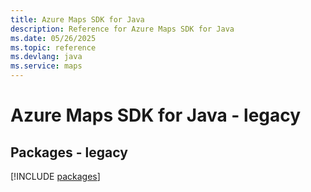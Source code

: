 ```yaml
---
title: Azure Maps SDK for Java
description: Reference for Azure Maps SDK for Java
ms.date: 05/26/2025
ms.topic: reference
ms.devlang: java
ms.service: maps
---
```

# Azure Maps SDK for Java - legacy
## Packages - legacy
[!INCLUDE [packages](maps-index.md)]